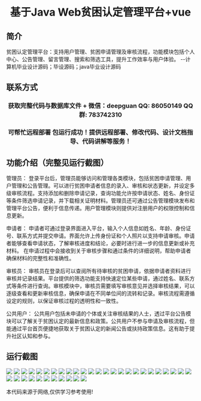 <p><h1 align="center">基于Java Web贫困认定管理平台+vue</h1></p>

## 简介
贫困认定管理平台：支持用户管理、贫困申请管理及审核流程，功能模块包括个人中心、公告管理、留言管理、搜索和筛选工具，提升工作效率与用户体验。    --计算机毕业设计源码；毕设源码；java毕业设计源码


## 联系方式
<p><h3 align="center">获取完整代码与数据库文件 + 微信：deepguan QQ: 86050149 QQ群: 783742310</h3></p>
<p><h3 align="center">可帮忙远程部署 包运行成功！提供远程部署、修改代码、设计文档指导、代码讲解等服务！</h3></p>

## 功能介绍（完整见运行截图）
管理员： 登录平台后，管理员能够访问和管理各类模块，包括贫困申请管理、用户管理和公告管理。可以进行贫困申请者信息的录入、审核和状态更新，并设定多级审核流程。支持添加和删除申请记录，查询功能允许按申请状态、姓名、身份证等条件筛选申请记录，并下载相关证明材料。管理员还可通过公告管理模块发布和管理平台公告，便利于信息传递。用户管理模块则提供对注册用户的权限控制和信息更新。

申请者： 申请者可通过登录界面进入平台，输入个人信息如姓名、年龄、身份证号、联系方式并提交申请。界面允许上传身份证和个人照片以支持申请审核。申请者能够查看申请状态，了解审核进度和结论，必要时进行进一步的信息更新或补充材料。 在申请过程中会接收到关于审核步骤和通过条件的详细说明，帮助申请者确保材料的完整性和准确性。

审核员： 审核员在登录后可以查阅所有待审核的贫困申请，依据申请者资料进行审核并记录结果。平台提供的筛选功能支持快速定位某些申请，通过姓名、联系方式等条件进行查询。审核模块中，审核员需要填写审核意见并选择审核结果，可以逐级查看和更新审核信息，确保申请在不同单位间的流转和记录。审核流程需遵循设定的规则，以保证审核过程的透明性和一致性。

公共用户： 公共用户包括未申请的个体或关注审核结果的人士，透过平台公告模块可以了解关于贫困认定的最新信息和政策。公共用户不参与申请及审核流程，但能通过平台首页便捷地获取关于贫困认定的新闻公告或扶持政策信息。这有助于提升社区认知和参与。


## 运行截图
![](https://bs-1329754181.cos.ap-shanghai.myqcloud.com/ssm/JavaWebPovertyManagementPlatform/img/001.jpg)
![](https://bs-1329754181.cos.ap-shanghai.myqcloud.com/ssm/JavaWebPovertyManagementPlatform/img/002.jpg)
![](https://bs-1329754181.cos.ap-shanghai.myqcloud.com/ssm/JavaWebPovertyManagementPlatform/img/003.jpg)
![](https://bs-1329754181.cos.ap-shanghai.myqcloud.com/ssm/JavaWebPovertyManagementPlatform/img/004.jpg)
![](https://bs-1329754181.cos.ap-shanghai.myqcloud.com/ssm/JavaWebPovertyManagementPlatform/img/005.jpg)
![](https://bs-1329754181.cos.ap-shanghai.myqcloud.com/ssm/JavaWebPovertyManagementPlatform/img/006.jpg)
![](https://bs-1329754181.cos.ap-shanghai.myqcloud.com/ssm/JavaWebPovertyManagementPlatform/img/007.jpg)
![](https://bs-1329754181.cos.ap-shanghai.myqcloud.com/ssm/JavaWebPovertyManagementPlatform/img/008.jpg)
![](https://bs-1329754181.cos.ap-shanghai.myqcloud.com/ssm/JavaWebPovertyManagementPlatform/img/009.jpg)
![](https://bs-1329754181.cos.ap-shanghai.myqcloud.com/ssm/JavaWebPovertyManagementPlatform/img/010.jpg)
![](https://bs-1329754181.cos.ap-shanghai.myqcloud.com/ssm/JavaWebPovertyManagementPlatform/img/011.jpg)
![](https://bs-1329754181.cos.ap-shanghai.myqcloud.com/ssm/JavaWebPovertyManagementPlatform/img/012.jpg)
![](https://bs-1329754181.cos.ap-shanghai.myqcloud.com/ssm/JavaWebPovertyManagementPlatform/img/013.jpg)
![](https://bs-1329754181.cos.ap-shanghai.myqcloud.com/ssm/JavaWebPovertyManagementPlatform/img/014.jpg)
![](https://bs-1329754181.cos.ap-shanghai.myqcloud.com/ssm/JavaWebPovertyManagementPlatform/img/015.jpg)
![](https://bs-1329754181.cos.ap-shanghai.myqcloud.com/ssm/JavaWebPovertyManagementPlatform/img/016.jpg)
![](https://bs-1329754181.cos.ap-shanghai.myqcloud.com/ssm/JavaWebPovertyManagementPlatform/img/017.jpg)
![](https://bs-1329754181.cos.ap-shanghai.myqcloud.com/ssm/JavaWebPovertyManagementPlatform/img/018.jpg)
![](https://bs-1329754181.cos.ap-shanghai.myqcloud.com/ssm/JavaWebPovertyManagementPlatform/img/019.jpg)
![](https://bs-1329754181.cos.ap-shanghai.myqcloud.com/ssm/JavaWebPovertyManagementPlatform/img/020.jpg)
![](https://bs-1329754181.cos.ap-shanghai.myqcloud.com/ssm/JavaWebPovertyManagementPlatform/img/021.jpg)
![](https://bs-1329754181.cos.ap-shanghai.myqcloud.com/ssm/JavaWebPovertyManagementPlatform/img/022.jpg)
![](https://bs-1329754181.cos.ap-shanghai.myqcloud.com/ssm/JavaWebPovertyManagementPlatform/img/023.jpg)
![](https://bs-1329754181.cos.ap-shanghai.myqcloud.com/ssm/JavaWebPovertyManagementPlatform/img/024.jpg)
![](https://bs-1329754181.cos.ap-shanghai.myqcloud.com/ssm/JavaWebPovertyManagementPlatform/img/025.jpg)
![](https://bs-1329754181.cos.ap-shanghai.myqcloud.com/ssm/JavaWebPovertyManagementPlatform/img/026.jpg)
![](https://bs-1329754181.cos.ap-shanghai.myqcloud.com/ssm/JavaWebPovertyManagementPlatform/img/027.jpg)
![](https://bs-1329754181.cos.ap-shanghai.myqcloud.com/ssm/JavaWebPovertyManagementPlatform/img/028.jpg)
![](https://bs-1329754181.cos.ap-shanghai.myqcloud.com/ssm/JavaWebPovertyManagementPlatform/img/029.jpg)
![](https://bs-1329754181.cos.ap-shanghai.myqcloud.com/ssm/JavaWebPovertyManagementPlatform/img/030.jpg)
![](https://bs-1329754181.cos.ap-shanghai.myqcloud.com/ssm/JavaWebPovertyManagementPlatform/img/031.jpg)
![](https://bs-1329754181.cos.ap-shanghai.myqcloud.com/ssm/JavaWebPovertyManagementPlatform/img/032.jpg)
![](https://bs-1329754181.cos.ap-shanghai.myqcloud.com/ssm/JavaWebPovertyManagementPlatform/img/033.jpg)
![](https://bs-1329754181.cos.ap-shanghai.myqcloud.com/ssm/JavaWebPovertyManagementPlatform/img/034.jpg)
![](https://bs-1329754181.cos.ap-shanghai.myqcloud.com/ssm/JavaWebPovertyManagementPlatform/img/035.jpg)
![](https://bs-1329754181.cos.ap-shanghai.myqcloud.com/ssm/JavaWebPovertyManagementPlatform/img/036.jpg)

<p>本代码来源于网络,仅供学习参考使用!</p>
